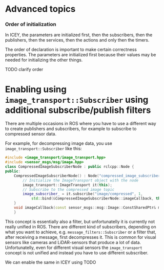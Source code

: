 # Advanced topics 

### Order of initialization 

In ICEY, the parameters are initialized first, then the subscribers, then the publishers, then the services, then the actions and 
only then the timers. 

The order of declaration is important to make certain correctness properties. 
The parameters are initialized first because their values may be needed for initializing the other things. 


TODO clarify order 


# Enabling using `image_transport::Subscriber` using additional subscribe/publish filters 

There are multiple occasions in ROS where you have to use a different way to create publishers and subscribers, for example to subscribe to compressed sensor data. 

For example, for decompressing image data, you use `image_transport::Subscriber` like this: 

```cpp
#include <image_transport/image_transport.hpp>
#include <sensor_msgs/msg/image.hpp>
class CompressedImageSubscriberNode : public rclcpp::Node {
public:
    CompressedImageSubscriberNode() : Node("compressed_image_subscriber")    {
        // Initialize the ImageTransport object with the node
        image_transport::ImageTransport it(this);
        // Subscribe to the compressed image topic
        image_subscriber_ = it.subscribe("image/compressed", 1, 
            std::bind(&CompressedImageSubscriberNode::imageCallback, this, std::placeholders::_1));
    }
    void imageCallback(const sensor_msgs::msg::Image::ConstSharedPtr& msg) { /// Process image .. 
    }
```

This concept is essentially also a filter, but unfortunatelly it is currently not really unified in ROS. 
There are different kind of subscribers, depending on what you want to achieve, e.g. `message_filters::Subscriber` or a filter that, after receiving a message, first decompresses it. This is common for visual sensors like cameras and LiDAR-sensors that produce a lot of data. 
Unfortunatelly, even for different visual sensors the `image_transport` concept is not unified and instead you have to use different subscriber. 


We can enable the same in ICEY using TODO
